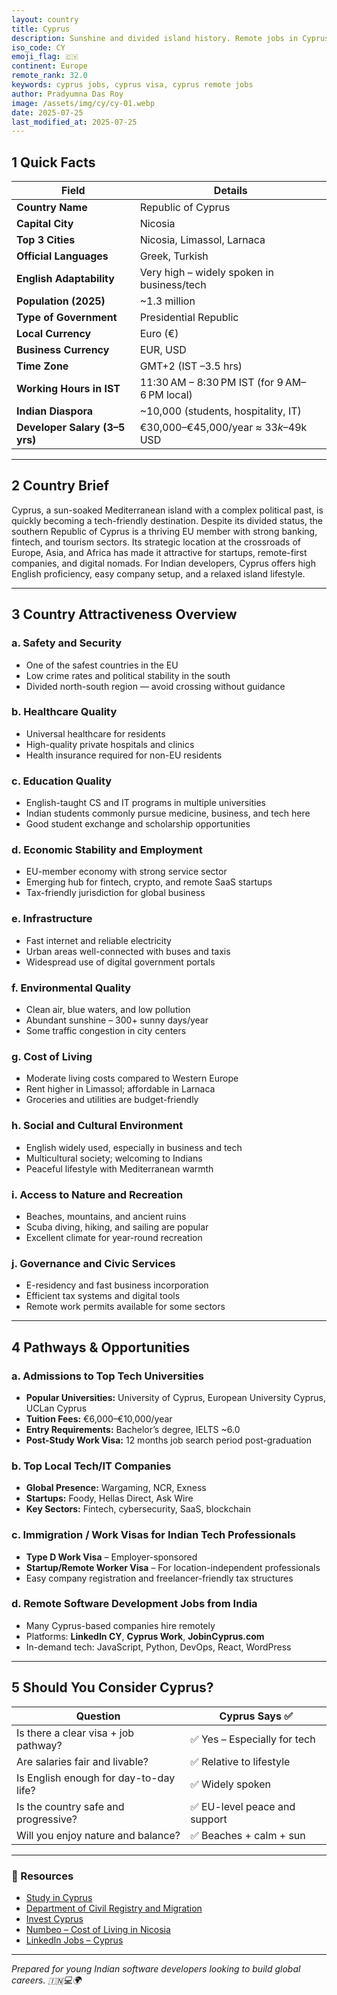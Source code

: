 ```yaml
---
layout: country
title: Cyprus
description: Sunshine and divided island history. Remote jobs in Cyprus. Trilp AI curated info. Indians in Cyprus.
iso_code: CY
emoji_flag: 🇨🇾
continent: Europe
remote_rank: 32.0
keywords: cyprus jobs, cyprus visa, cyprus remote jobs
author: Pradyumna Das Roy
image: /assets/img/cy/cy-01.webp
date: 2025-07-25
last_modified_at: 2025-07-25
---
```


## 1 Quick Facts

| Field                          | Details                                      |
| ------------------------------ | -------------------------------------------- |
| **Country Name**               | Republic of Cyprus                           |
| **Capital City**               | Nicosia                                      |
| **Top 3 Cities**               | Nicosia, Limassol, Larnaca                   |
| **Official Languages**         | Greek, Turkish                               |
| **English Adaptability**       | Very high – widely spoken in business/tech   |
| **Population (2025)**          | ~1.3 million                                 |
| **Type of Government**         | Presidential Republic                        |
| **Local Currency**             | Euro (€)                                     |
| **Business Currency**          | EUR, USD                                     |
| **Time Zone**                  | GMT+2 (IST –3.5 hrs)                         |
| **Working Hours in IST**       | 11:30 AM – 8:30 PM IST (for 9 AM–6 PM local) |
| **Indian Diaspora**            | ~10,000 (students, hospitality, IT)          |
| **Developer Salary (3–5 yrs)** | €30,000–€45,000/year ≈ $33k–$49k USD         |

---

## 2 Country Brief

Cyprus, a sun-soaked Mediterranean island with a complex political past, is quickly becoming a tech-friendly destination. Despite its divided status, the southern Republic of Cyprus is a thriving EU member with strong banking, fintech, and tourism sectors. Its strategic location at the crossroads of Europe, Asia, and Africa has made it attractive for startups, remote-first companies, and digital nomads. For Indian developers, Cyprus offers high English proficiency, easy company setup, and a relaxed island lifestyle.

---

## 3 Country Attractiveness Overview

### a. Safety and Security

- One of the safest countries in the EU
- Low crime rates and political stability in the south
- Divided north-south region — avoid crossing without guidance

### b. Healthcare Quality

- Universal healthcare for residents
- High-quality private hospitals and clinics
- Health insurance required for non-EU residents

### c. Education Quality

- English-taught CS and IT programs in multiple universities
- Indian students commonly pursue medicine, business, and tech here
- Good student exchange and scholarship opportunities

### d. Economic Stability and Employment

- EU-member economy with strong service sector
- Emerging hub for fintech, crypto, and remote SaaS startups
- Tax-friendly jurisdiction for global business

### e. Infrastructure

- Fast internet and reliable electricity
- Urban areas well-connected with buses and taxis
- Widespread use of digital government portals

### f. Environmental Quality

- Clean air, blue waters, and low pollution
- Abundant sunshine – 300+ sunny days/year
- Some traffic congestion in city centers

### g. Cost of Living

- Moderate living costs compared to Western Europe
- Rent higher in Limassol; affordable in Larnaca
- Groceries and utilities are budget-friendly

### h. Social and Cultural Environment

- English widely used, especially in business and tech
- Multicultural society; welcoming to Indians
- Peaceful lifestyle with Mediterranean warmth

### i. Access to Nature and Recreation

- Beaches, mountains, and ancient ruins
- Scuba diving, hiking, and sailing are popular
- Excellent climate for year-round recreation

### j. Governance and Civic Services

- E-residency and fast business incorporation
- Efficient tax systems and digital tools
- Remote work permits available for some sectors

---

## 4 Pathways & Opportunities

### a. Admissions to Top Tech Universities

- **Popular Universities:** University of Cyprus, European University Cyprus, UCLan Cyprus
- **Tuition Fees:** €6,000–€10,000/year
- **Entry Requirements:** Bachelor’s degree, IELTS ~6.0
- **Post-Study Work Visa:** 12 months job search period post-graduation

### b. Top Local Tech/IT Companies

- **Global Presence:** Wargaming, NCR, Exness
- **Startups:** Foody, Hellas Direct, Ask Wire
- **Key Sectors:** Fintech, cybersecurity, SaaS, blockchain

### c. Immigration / Work Visas for Indian Tech Professionals

- **Type D Work Visa** – Employer-sponsored
- **Startup/Remote Worker Visa** – For location-independent professionals
- Easy company registration and freelancer-friendly tax structures

### d. Remote Software Development Jobs from India

- Many Cyprus-based companies hire remotely
- Platforms: **LinkedIn CY**, **Cyprus Work**, **JobinCyprus.com**
- In-demand tech: JavaScript, Python, DevOps, React, WordPress

---

## 5 Should You Consider Cyprus?

| Question                               | Cyprus Says ✅                |
| -------------------------------------- | ----------------------------- |
| Is there a clear visa + job pathway?   | ✅ Yes – Especially for tech  |
| Are salaries fair and livable?         | ✅ Relative to lifestyle      |
| Is English enough for day-to-day life? | ✅ Widely spoken              |
| Is the country safe and progressive?   | ✅ EU-level peace and support |
| Will you enjoy nature and balance?     | ✅ Beaches + calm + sun       |

---

### 🔗 Resources

- [Study in Cyprus](https://www.studyincyprus.org.cy/)
- [Department of Civil Registry and Migration](http://www.moi.gov.cy/)
- [Invest Cyprus](https://www.investcyprus.org.cy/)
- [Numbeo – Cost of Living in Nicosia](https://www.numbeo.com/cost-of-living/in/Nicosia)
- [LinkedIn Jobs – Cyprus](https://www.linkedin.com/jobs/search/?location=Cyprus)

---

_Prepared for young Indian software developers looking to build global careers. 🇮🇳💻🌍_
